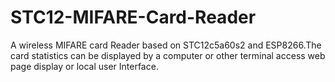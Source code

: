 # STC12-MIFARE-Card-Reader
A wireless MIFARE card Reader based on STC12c5a60s2 and ESP8266.The card statistics can be displayed by a computer or other terminal access web page display or local user Interface.
